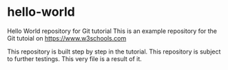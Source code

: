 # hello-world
Hello World repository for Git tutorial
This is an example repository for the Git tutoial on https://www.w3schools.com

This repository is built step by step in the tutorial. This repository is subject to further testings. This very file is a result of it.
